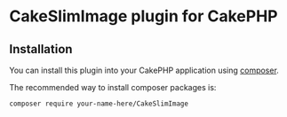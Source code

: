 # CakeSlimImage plugin for CakePHP

## Installation

You can install this plugin into your CakePHP application using [composer](https://getcomposer.org).

The recommended way to install composer packages is:


```
composer require your-name-here/CakeSlimImage
```
